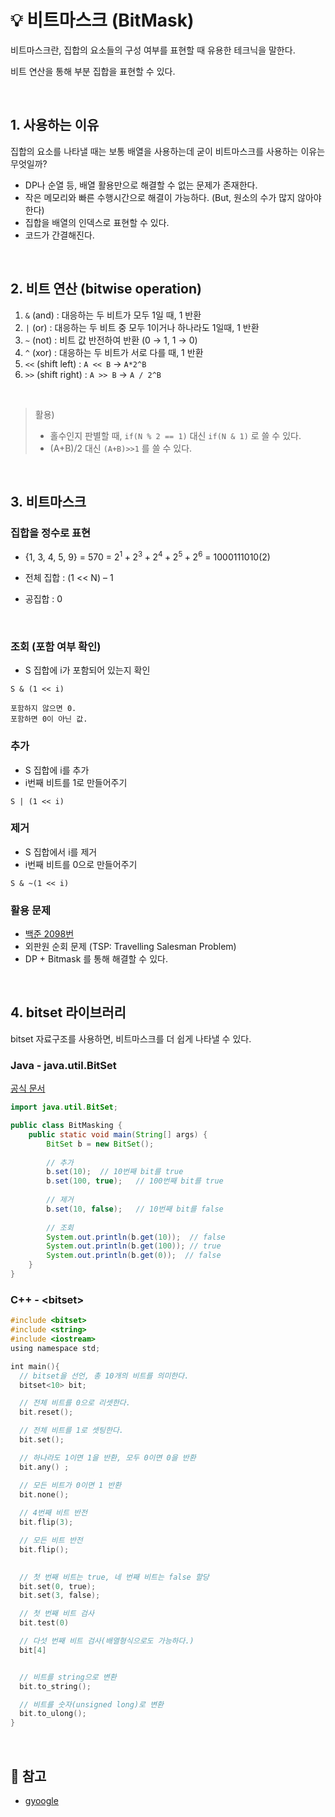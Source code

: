 # 💡 비트마스크 (BitMask)

비트마스크란, 집합의 요소들의 구성 여부를 표현할 때 유용한 테크닉을 말한다. 

비트 연산을 통해 부분 집합을 표현할 수 있다.

<br/>

## 1. 사용하는 이유

집합의 요소를 나타낼 때는 보통 배열을 사용하는데 굳이 비트마스크를 사용하는 이유는 무엇일까?

- DP나 순열 등, 배열 활용만으로 해결할 수 없는 문제가 존재한다.
- 작은 메모리와 빠른 수행시간으로 해결이 가능하다. (But, 원소의 수가 많지 않아야 한다)
- 집합을 배열의 인덱스로 표현할 수 있다.
- 코드가 간결해진다.

<br/>

## 2. 비트 연산 (bitwise operation)

1. `&` (and) : 대응하는 두 비트가 모두 1일 때, 1 반환
2. `|` (or) : 대응하는 두 비트 중 모두 1이거나 하나라도 1일때, 1 반환
3. `~` (not) : 비트 값 반전하여 반환 (0 &rarr; 1, 1 &rarr; 0)
4. `^` (xor) : 대응하는 두 비트가 서로 다를 때, 1 반환
5. `<<` (shift left) : `A << B` &rarr; `A*2^B`
6. `>>` (shift right) : `A >> B` &rarr; `A / 2^B`

<br/>

> 활용) 
> - 홀수인지 판별할 때, `if(N % 2 == 1)` 대신 `if(N & 1)` 로 쓸 수 있다.
> - (A+B)/2 대신 `(A+B)>>1` 를 쓸 수 있다.

<br/>

## 3. 비트마스크

### 집합을 정수로 표현

- {1, 3, 4, 5, 9} = 570 = $2^1 + 2^3 + 2^4 + 2^5 + 2^6$ = 1000111010(2)

- 전체 집합 : (1 << N) – 1

- 공집합 : 0

<br/>

### 조회 (포함 여부 확인)

- S 집합에 i가 포함되어 있는지 확인

```
S & (1 << i)

포함하지 않으면 0.
포함하면 0이 아닌 값.
```

### 추가

- S 집합에 i를 추가
- i번째 비트를 1로 만들어주기

```
S | (1 << i)
```

### 제거

- S 집합에서 i를 제거
- i번째 비트를 0으로 만들어주기

```
S & ~(1 << i)
```

### 활용 문제 

- [백준 2098번](https://www.acmicpc.net/problem/2098)
- 외판원 순회 문제 (TSP: Travelling Salesman Problem)
- DP + Bitmask 를 통해 해결할 수 있다.

<br/>

## 4. bitset 라이브러리

bitset 자료구조를 사용하면, 비트마스크를 더 쉽게 나타낼 수 있다.

### Java - java.util.BitSet

[공식 문서](https://docs.oracle.com/en/java/javase/11/docs/api/java.base/java/util/BitSet.html)

```java
import java.util.BitSet;

public class BitMasking {
    public static void main(String[] args) {
        BitSet b = new BitSet();
        
        // 추가
        b.set(10);	// 10번째 bit를 true
        b.set(100, true);	// 100번째 bit를 true
        
        // 제거
        b.set(10, false);	// 10번째 bit를 false
       
       	// 조회
        System.out.println(b.get(10));  // false
        System.out.println(b.get(100)); // true
        System.out.println(b.get(0));  // false
    }
}
```

### C++ - <bitset\>

```c
#include <bitset>
#include <string>
#include <iostream> 
using namespace std; 

int main(){    
  // bitset을 선언, 총 10개의 비트를 의미한다.    
  bitset<10> bit;     

  // 전체 비트를 0으로 리셋한다.    
  bit.reset();    

  // 전체 비트를 1로 셋팅한다.    
  bit.set();    

  // 하나라도 1이면 1을 반환, 모두 0이면 0을 반환
  bit.any() ;

  // 모든 비트가 0이면 1 반환
  bit.none();
  
  // 4번째 비트 반전    
  bit.flip(3);      

  // 모든 비트 반전    
  bit.flip();

 
  // 첫 번째 비트는 true, 네 번째 비트는 false 할당    
  bit.set(0, true);    
  bit.set(3, false);     

  // 첫 번째 비트 검사    
  bit.test(0)

  // 다섯 번째 비트 검사(배열형식으로도 가능하다.)    
  bit[4] 


  // 비트를 string으로 변환    
  bit.to_string();    

  // 비트를 숫자(unsigned long)로 변환    
  bit.to_ulong();
} 
```

<br/>

## 🔖 참고
- [gyoogle](https://github.com/gyoogle/tech-interview-for-developer/blob/master/Algorithm/%EB%B9%84%ED%8A%B8%EB%A7%88%EC%8A%A4%ED%81%AC(BitMask).md)
